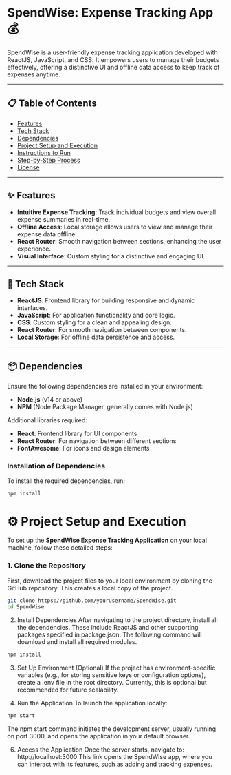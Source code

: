 # SpendWise: Expense Tracking App 💰

SpendWise is a user-friendly expense tracking application developed with ReactJS, JavaScript, and CSS. It empowers users to manage their budgets effectively, offering a distinctive UI and offline data access to keep track of expenses anytime.

---

## 📋 Table of Contents
- [Features](#features)
- [Tech Stack](#tech-stack)
- [Dependencies](#dependencies)
- [Project Setup and Execution](#project-setup-and-execution)
- [Instructions to Run](#instructions-to-run)
- [Step-by-Step Process](#step-by-step-process)
- [License](#license)

---

## ✨ Features

- **Intuitive Expense Tracking**: Track individual budgets and view overall expense summaries in real-time.
- **Offline Access**: Local storage allows users to view and manage their expense data offline.
- **React Router**: Smooth navigation between sections, enhancing the user experience.
- **Visual Interface**: Custom styling for a distinctive and engaging UI.

---

## 🚀 Tech Stack

- **ReactJS**: Frontend library for building responsive and dynamic interfaces.
- **JavaScript**: For application functionality and core logic.
- **CSS**: Custom styling for a clean and appealing design.
- **React Router**: For smooth navigation between components.
- **Local Storage**: For offline data persistence and access.

---

## 📦 Dependencies

Ensure the following dependencies are installed in your environment:

- **Node.js** (v14 or above)
- **NPM** (Node Package Manager, generally comes with Node.js)

Additional libraries required:

- **React**: Frontend library for UI components
- **React Router**: For navigation between different sections
- **FontAwesome**: For icons and design elements

### Installation of Dependencies
To install the required dependencies, run:

```bash
npm install
```
# ⚙️ Project Setup and Execution

To set up the **SpendWise Expense Tracking Application** on your local machine, follow these detailed steps:

### 1. Clone the Repository
First, download the project files to your local environment by cloning the GitHub repository. This creates a local copy of the project.
```bash
git clone https://github.com/yourusername/SpendWise.git
cd SpendWise
```
2. Install Dependencies
After navigating to the project directory, install all the dependencies. These include ReactJS and other supporting packages specified in package.json. The following command will download and install all required modules.
```bash
npm install
```
3. Set Up Environment (Optional)
If the project has environment-specific variables (e.g., for storing sensitive keys or configuration options), create a .env file in the root directory. Currently, this is optional but recommended for future scalability.

4. Run the Application
To launch the application locally:

```bash
npm start
```
The npm start command initiates the development server, usually running on port 3000, and opens the application in your default browser.

6. Access the Application
Once the server starts, navigate to:
http://localhost:3000
This link opens the SpendWise app, where you can interact with its features, such as adding and tracking expenses.
